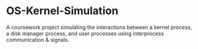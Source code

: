 # OS-Kernel-Simulation
A coursework project simulating the interactions between a kernel process, a disk manager process, and user processes using interprocess communication &amp; signals.
